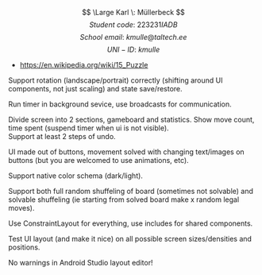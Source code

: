$$
\Large Karl \: Müllerbeck
$$
$$
Student \: code: \: 223231IADB
$$
$$
School \: email: \: kmulle@taltech.ee
$$
$$
UNI-ID: \: kmulle
$$
- https://en.wikipedia.org/wiki/15_Puzzle

Support rotation (landscape/portrait) correctly (shifting around UI components, not just scaling) 
and state save/restore.

Run timer in background sevice, 
use broadcasts for communication.

Divide screen into 2 sections, gameboard and statistics. 
Show move count, 
time spent (suspend timer when ui is not visible).  
Support at least 2 steps of undo.

UI made out of buttons, movement solved with changing text/images on buttons (but you are welcomed to use animations, etc).

Support native color schema (dark/light).

Support both full random shuffeling of board (sometimes not solvable) 
and solvable shuffeling (ie starting from solved board make x random legal moves).

Use ConstraintLayout for everything, use includes for shared components.

Test UI layout (and make it nice) on all possible screen sizes/densities and positions.

No warnings in Android Studio layout editor!